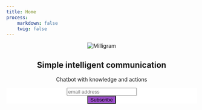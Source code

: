 ```yaml
---
title: Home
process:
    markdown: false
    twig: false
---
```


<header class="header" id="home">
	<section class="container">
		<img class="img" src="/user/themes/convospot/images/logo.svg" alt="Milligram" title="Milligram">
		<h1 class="title">Simple intelligent communication</h1>
		<p class="description">Chatbot with knowledge and actions<br></p>
		<!-- Begin MailChimp Signup Form -->
		<link href="//cdn-images.mailchimp.com/embedcode/horizontal-slim-10_7.css" rel="stylesheet" type="text/css">
		<style type="text/css">
			#mc_embed_signup{background:#fff; clear:left; font:14px Helvetica,Arial,sans-serif; width:100%;}
			/* Add your own MailChimp form style overrides in your site stylesheet or in this style block.
			We recommend moving this block and the preceding CSS link to the HEAD of your HTML file. */
		</style>
		<div id="mc_embed_signup">
			<form action="//convospot.us13.list-manage.com/subscribe/post?u=5d09472ed22fd10a4e82ebc98&amp;id=46c363364d" method="post" id="mc-embedded-subscribe-form" name="mc-embedded-subscribe-form" class="validate" target="_blank" novalidate>
				<div id="mc_embed_signup_scroll">
					<input type="email" value="" name="EMAIL" class="email" id="mce-EMAIL" placeholder="email address" required>
					<!-- real people should not fill this in and expect good things - do not remove this or risk form bot signups-->
					<div style="position: absolute; left: -5000px;" aria-hidden="true"><input type="text" name="b_5d09472ed22fd10a4e82ebc98_46c363364d" tabindex="-1" value=""></div>
					<div class="clear"><input type="submit" value="Subscribe" style="background-color:#9b4dca" name="subscribe" id="mc-embedded-subscribe" class="button"></div>
				</div>
			</form>
		</div>
		<!--End mc_embed_signup-->
	</section>
	<script src="http://widget-convospot-io.herokuapp.com/convospot.js" aid="
100000" token="GJzol" async></script>
</header>